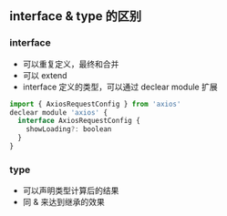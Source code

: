 ## interface & type 的区别

### interface
* 可以重复定义，最终和合并
* 可以 extend
* interface 定义的类型，可以通过 declear module 扩展
```js
import { AxiosRequestConfig } from 'axios'
declear module 'axios' {
  interface AxiosRequestConfig {
    showLoading?: boolean
  }
}
```
### type
* 可以声明类型计算后的结果
* 同 & 来达到继承的效果
